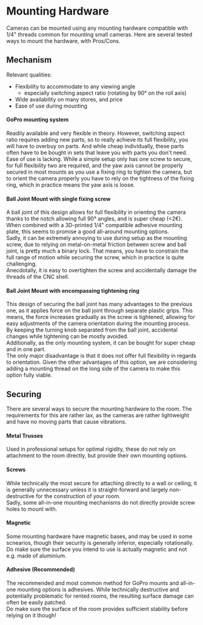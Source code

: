 # Mounting Hardware

Cameras can be mounted using any mounting hardware compatible with 1/4" threads common for mounting small cameras. </b>
Here are several tested ways to mount the hardware, with Pros/Cons.

## Mechanism
Relevant qualities:

- Flexibility to accommodate to any viewing angle
    - especially switching aspect ratio (rotating by 90° on the roll axis)
- Wide availability on many stores, and price
- Ease of use during mounting

#### GoPro mounting system
Readily available and very flexible in theory. However, switching aspect ratio requires adding new parts, so to really achieve its full flexibility, you will have to overbuy on parts. And while cheap individually, these parts often have to be bought in sets that leave you with parts you don't need. <br>
Ease of use is lacking. While a simple setup only has one screw to secure, for full flexibility two are required, and the yaw axis cannot be properly secured in most mounts as you use a fixing ring to tighten the camera, but to orient the camera properly you have to rely on the tightness of the fixing ring, which in practice means the yaw axis is loose.

#### Ball Joint Mount with single fixing screw
A ball joint of this design allows for full flexibility in orienting the camera thanks to the notch allowing full 90° angles, and is super cheap (<2€). When combined with a 3D-printed 1/4" compatible adhesive mounting plate, this seems to promise a good all-around mounting options. <br>
Sadly, it can be extremely annoying to use during setup as the mounting screw, due to relying on metal-on-metal friction between screw and ball joint, is pretty much a binary lock. That means, you have to constrain the full range of motion while securing the screw, which in practice is quite challenging. <br>
Anecdotally, it is easy to overtighten the screw and accidentally damage the threads of the CNC shell.

#### Ball Joint Mount with encompassing tightening ring
This design of securing the ball joint has many advantages to the previous one, as it applies force on the ball joint through separate plastic grips. This means, the force increases gradually as the screw is tightened, allowing for easy adjustments of the camera orientation during the mounting process. By keeping the turning knob separated from the ball joint, accidental changes while tightening can be mostly avoided. <br>
Additionally, as the only mounting system, it can be bought for super cheap and in one part. <br>
The only major disadvantage is that it does not offer full flexibility in regards to orientation. Given the other advantages of this option, we are considering adding a mounting thread on the long side of the camera to make this option fully viable.

## Securing

There are several ways to secure the mounting hardware to the room.
The requirements for this are rather lax, as the cameras are rather lightweight and have no moving parts that cause vibrations.

#### Metal Trusses
Used in professional setups for optimal rigidity, these do not rely on attachment to the room directly, but provide their own mounting options.

#### Screws
While technically the most secure for attaching directly to a wall or ceiling, it is generally unnecessary unless it is straight-forward and largely non-destructive for the construction of your room. <br>
Sadly, some all-in-one mounting mechanisms do not directly provide screw holes to mount with.

#### Magnetic
Some mounting hardware have magnetic bases, and may be used in some scnearios, though their security is generally inferior, especially rotationally. Do make sure the surface you intend to use is actually magnetic and not e.g. made of aluminium.

#### Adhesive (Recommended)
The recommended and most common method for GoPro mounts and all-in-one mounting options is adhesives.
While technically destructive and potentially problematic for rented rooms, the resulting surface damage can often be easily patched. <br>
Do make sure the surface of the room provides sufficient stability before relying on it though!
